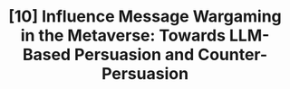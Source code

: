 ---
title: "[10] Influence Message Wargaming in the Metaverse: Towards LLM-Based Persuasion and Counter-Persuasion"
collection: publications
permalink: /publication/2025-04-influence
venue: 'IEEE MetaCom 2025'
paperurl: ''
citation: 'Xinyi Liu, Dachun Sun, Tarek Abdelzaher. (2025). &quot;Influence Message Wargaming in the Metaverse: Towards LLM-Based Persuasion and Counter-Persuasion.&quot; <i>IEEE MetaCom 2025</i>.'
--- 